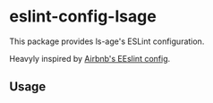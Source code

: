 # eslint-config-lsage

This package provides ls-age's ESLint configuration.

Heavyly inspired by [Airbnb's EEslint config](https://github.com/airbnb/javascript). 

## Usage

